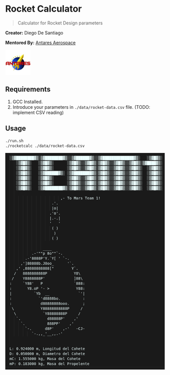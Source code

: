# Rocket Calculator

> Calculator for Rocket Design parameters

**Creator:** Diego De Santiago

**Mentored By:** [Antares Aerospace](https://mx.linkedin.com/company/antares-aerospace-mx)

<a href="https://www.facebook.com/AntaresSpaceTeam/?locale=es_LA" target="_blank" rel="noopener noreferrer">
  <img src="./antares.png" width="80" height="80"/>
</a>

## Requirements

1. GCC Installed.
2. Introduce your parameters in `./data/rocket-data.csv` file. (TODO: implement CSV reading)

## Usage

```bash
./run.sh
./rocketcalc ./data/rocket-data.csv
```

![output](./output.png)
